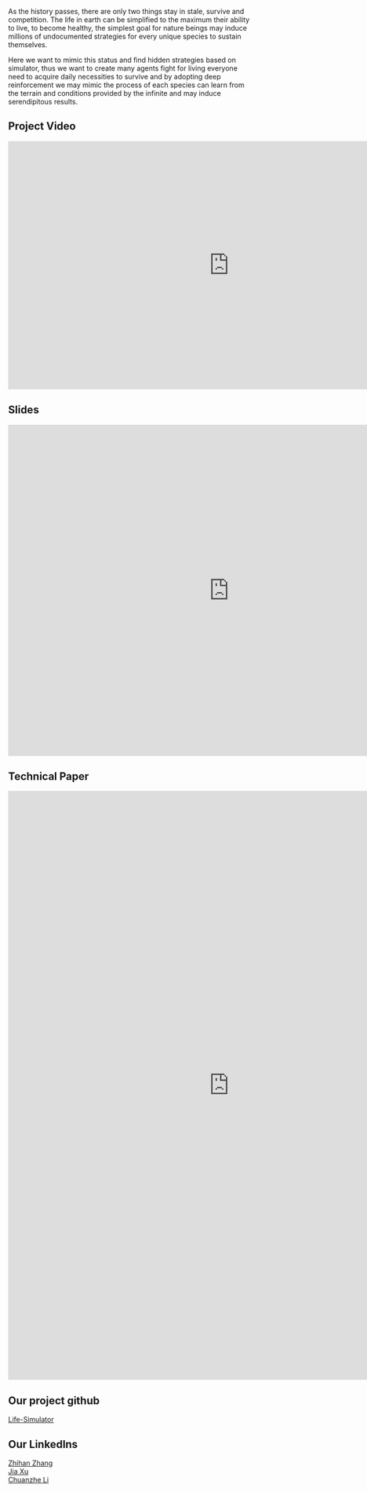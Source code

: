 As the history passes, there are only two things stay in stale, survive and competition. The life in earth can be simplified to the maximum their ability to live, to become healthy, the simplest goal for nature beings may induce millions of undocumented strategies for every unique species to sustain themselves. 

Here we want to mimic this status and find hidden strategies based on simulator, thus we want to create many agents fight for living everyone need to acquire daily necessities to survive and by adopting deep reinforcement we may mimic the process of each species can learn from the terrain and conditions provided by the infinite and may induce serendipitous results.

## Project Video

<iframe src="https://www.youtube.com/embed/5qFh01Kd6vg"
   width="900" height = "506" frameborder="0" allowfullscreen></iframe>

## Slides

<embed src="https://zlxteam2020.github.io/Life-Simulator/Slides.pdf" width = "900" height = "675"/>
   
## Technical Paper

<embed src="https://zlxteam2020.github.io/Life-Simulator/EDD.pdf" width = "900" height = "1200"/>

## Our project github

<a href = "https://github.com/csci-599-applied-ml-for-games/Life-Simulator/"> Life-Simulator</a><br>

## Our LinkedIns

<a href="https://www.linkedin.com/in/zhihan-zhang-840176169/">Zhihan Zhang</a><br>
<a href="https://www.linkedin.com/in/jia-xu0602/">Jia Xu</a><br>
<a href="https://www.linkedin.com/in/chuanzhe-ashley-li-249a1416a/">Chuanzhe Li</a><br>

